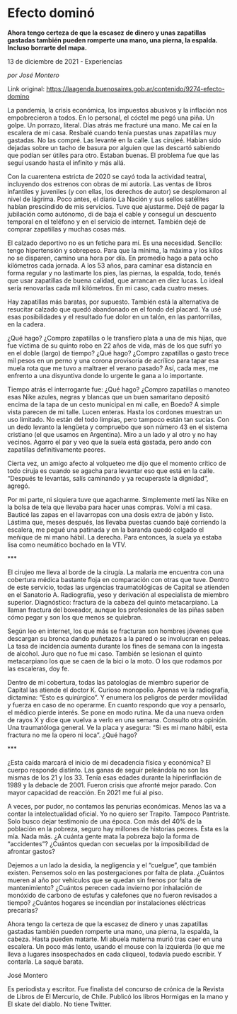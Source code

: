 # Efecto dominó

**Ahora tengo certeza de que la escasez de dinero y unas zapatillas gastadas también pueden romperte una mano, una pierna, la espalda. Incluso borrarte del mapa.**

13 de diciembre de 2021 - Experiencias

_por José Montero_

Link original: https://laagenda.buenosaires.gob.ar/contenido/9274-efecto-domino



La pandemia, la crisis económica, los impuestos abusivos y la inflación nos empobrecieron a todos. En lo personal, el cóctel me pegó una piña. Un golpe. Un porrazo, literal. Días atrás me fracturé una mano. Me caí en la escalera de mi casa. Resbalé cuando tenía puestas unas zapatillas muy gastadas. No las compré. Las levanté en la calle. Las cirujeé. Habían sido dejadas sobre un tacho de basura por alguien que las descartó sabiendo que podían ser útiles para otro. Estaban buenas. El problema fue que las seguí usando hasta el infinito y más allá.




Con la cuarentena estricta de 2020 se cayó toda la actividad teatral, incluyendo dos estrenos con obras de mi autoría. Las ventas de libros infantiles y juveniles (y con ellas, los derechos de autor) se desplomaron al nivel de lágrima. Poco antes, el diario La Nación y sus sellos satélites habían prescindido de mis servicios. Tuve que ajustarme. Dejé de pagar la jubilación como autónomo, di de baja el cable y conseguí un descuento temporal en el teléfono y en el servicio de internet. También dejé de comprar zapatillas y muchas cosas más.




El calzado deportivo no es un fetiche para mí. Es una necesidad. Sencillo: tengo hipertensión y sobrepeso. Para que la mínima, la máxima y los kilos no se disparen, camino una hora por día. En promedio hago a pata ocho kilómetros cada jornada. A los 53 años, para caminar esa distancia en forma regular y no lastimarte los pies, las piernas, la espalda, todo, tenés que usar zapatillas de buena calidad, que arrancan en diez lucas. Lo ideal sería renovarlas cada mil kilómetros. En mi caso, cada cuatro meses.




Hay zapatillas más baratas, por supuesto. También está la alternativa de resucitar calzado que quedó abandonado en el fondo del placard. Ya usé esas posibilidades y el resultado fue dolor en un talón, en las pantorrillas, en la cadera.




¿Qué hago? ¿Compro zapatillas o le transfiero plata a una de mis hijas, que fue víctima de su quinto robo en 22 años de vida, más de los que sufrí yo en el doble (largo) de tiempo? ¿Qué hago? ¿Compro zapatillas o gasto trece mil pesos en un perno y una corona provisoria de acrílico para tapar esa muela rota que me tuvo a maltraer el verano pasado? Así, cada mes, me enfrento a una disyuntiva donde lo urgente le gana a lo importante.




Tiempo atrás el interrogante fue: ¿Qué hago? ¿Compro zapatillas o manoteo esas Nike azules, negras y blancas que un buen samaritano depositó encima de la tapa de un cesto municipal en mi calle, en Boedo? A simple vista parecen de mi talle. Lucen enteras. Hasta los cordones muestran un uso limitado. No están del todo limpias, pero tampoco están tan sucias. Con un dedo levanto la lengüeta y compruebo que son número 43 en el sistema cristiano (el que usamos en Argentina). Miro a un lado y al otro y no hay vecinos. Agarro el par y veo que la suela está gastada, pero ando con zapatillas definitivamente peores.




Cierta vez, un amigo afecto al volqueteo me dijo que el momento crítico de todo ciruja es cuando se agacha para levantar eso que está en la calle. “Después te levantás, salís caminando y ya recuperaste la dignidad”, agregó.




Por mi parte, ni siquiera tuve que agacharme. Simplemente metí las Nike en la bolsa de tela que llevaba para hacer unas compras. Volví a mi casa. Bauticé las zapas en el lavarropas con una dosis extra de jabón y listo. Lástima que, meses después, las llevaba puestas cuando bajé corriendo la escalera, me pegué una patinada y en la baranda quedó colgado el meñique de mi mano hábil. La derecha. Para entonces, la suela ya estaba lisa como neumático bochado en la VTV.




\*\*\*




El cirujeo me lleva al borde de la cirugía. La malaria me encuentra con una cobertura médica bastante floja en comparación con otras que tuve. Dentro de este servicio, todas las urgencias traumatológicas de Capital se atienden en el Sanatorio A. Radiografía, yeso y derivación al especialista de miembro superior. Diagnóstico: fractura de la cabeza del quinto metacarpiano. La llaman fractura del boxeador, aunque los profesionales de las piñas saben cómo pegar y son los que menos se quiebran.




Según leo en internet, los que más se fracturan son hombres jóvenes que descargan su bronca dando puñetazos a la pared o se involucran en peleas. La tasa de incidencia aumenta durante los fines de semana con la ingesta de alcohol. Juro que no fue mi caso. También se lesionan el quinto metacarpiano los que se caen de la bici o la moto. O los que rodamos por las escaleras, doy fe.




Dentro de mi cobertura, todas las patologías de miembro superior de Capital las atiende el doctor K. Curioso monopolio. Apenas ve la radiografía, dictamina: “Esto es quirúrgico”. Y enumera los peligros de perder movilidad y fuerza en caso de no operarme. En cuanto respondo que voy a pensarlo, el médico pierde interés. Se pone en modo rutina. Me da una nueva orden de rayos X y dice que vuelva a verlo en una semana. Consulto otra opinión. Una traumatóloga general. Ve la placa y asegura: “Si es mi mano hábil, esta fractura no me la opero ni loca”. ¿Qué hago?




\*\*\*




¿Esta caída marcará el inicio de mi decadencia física y económica? El cuerpo responde distinto. Las ganas de seguir peleándola no son las mismas de los 21 y los 33. Tenía esas edades durante la hiperinflación de 1989 y la debacle de 2001. Fueron crisis que afronté mejor parado. Con mayor capacidad de reacción. En 2021 me fui al piso.




A veces, por pudor, no contamos las penurias económicas. Menos las va a contar la intelectualidad oficial. Yo no quiero ser Trapito. Tampoco Pantriste. Solo busco dejar testimonio de una época. Con más del 40% de la población en la pobreza, seguro hay millones de historias peores. Ésta es la mía. Nada más. ¿A cuánta gente mata la pobreza bajo la forma de “accidentes”? ¿Cuántos quedan con secuelas por la imposibilidad de afrontar gastos?




Dejemos a un lado la desidia, la negligencia y el “cuelgue”, que también existen. Pensemos solo en las postergaciones por falta de plata. ¿Cuántos mueren al año por vehículos que se quedan sin frenos por falta de mantenimiento? ¿Cuántos perecen cada invierno por inhalación de monóxido de carbono de estufas y calefones que no fueron revisados a tiempo? ¿Cuántos hogares se incendian por instalaciones eléctricas precarias?




Ahora tengo la certeza de que la escasez de dinero y unas zapatillas gastadas también pueden romperte una mano, una pierna, la espalda, la cabeza. Hasta pueden matarte. Mi abuela materna murió tras caer en una escalera. Un poco más lento, usando el mouse con la izquierda (lo que me lleva a lugares insospechados en cada cliqueo), todavía puedo escribir. Y contarla. La saqué barata.




José Montero




Es periodista y escritor. Fue finalista del concurso de crónica de la Revista de Libros de El Mercurio, de Chile. Publicó los libros Hormigas en la mano y El skate del diablo. No tiene Twitter.




